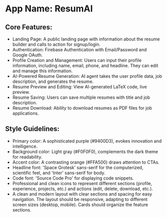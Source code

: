# **App Name**: ResumAI

## Core Features:

- Landing Page: A public landing page with information about the resume builder and calls to action for signup/login.
- Authentication: Firebase Authentication with Email/Password and Google OAuth.
- Profile Creation and Management: Users can input their profile information, including name, email, phone, and headline. They can edit and manage this information.
- AI-Powered Resume Generation: AI agent takes the user profile data, job description, and generates the resume.
- Resume Preview and Editing: View AI-generated LaTeX code, live preview.
- Resume Saving: Users can save multiple resumes with title and job description.
- Resume Download: Ability to download resumes as PDF files for job applications.

## Style Guidelines:

- Primary color: A sophisticated purple (#9400D3), evokes innovation and intelligence.
- Background color: Light gray (#F0F0F0), complements the dark theme for readability.
- Accent color: A contrasting orange (#FFA500) draws attention to CTAs.
- Headline font: 'Space Grotesk' sans-serif for the computerized, scientific feel, and 'Inter' sans-serif for body.
- Code font: 'Source Code Pro' for displaying code snippets.
- Professional and clean icons to represent different sections (profile, experience, projects, etc.) and actions (edit, delete, download, etc.).
- A clean and modern layout with clear sections and spacing for easy navigation. The layout should be responsive, adapting to different screen sizes (desktop, mobile). Cards should organize the feature sections.